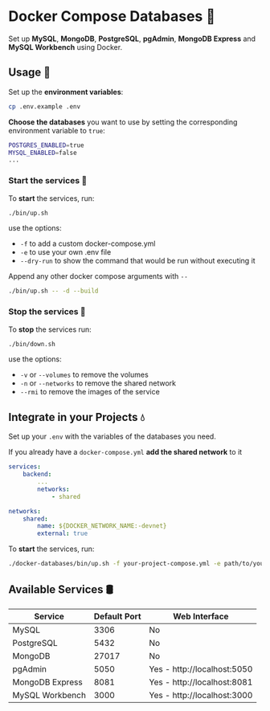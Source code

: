 # Docker Compose Databases 🐳

Set up **MySQL**, **MongoDB**, **PostgreSQL**, **pgAdmin**, **MongoDB Express** and **MySQL Workbench** using Docker.

## Usage 🐋

Set up the **environment variables**:

```bash
cp .env.example .env
```

**Choose the databases** you want to use by setting the corresponding environment variable to `true`:

```bash
POSTGRES_ENABLED=true
MYSQL_ENABLED=false
...
```

### Start the services 🐳

To **start** the services, run:

```bash
./bin/up.sh
```

use the options:
- `-f` to add a custom docker-compose.yml
- `-e` to use your own .env file
- `--dry-run` to show the command that would be run without executing it

Append any other docker compose arguments with `--`

```bash
./bin/up.sh -- -d --build
```

### Stop the services 🌊

To **stop** the services run:

```bash
./bin/down.sh
```

use the options:

- `-v` or `--volumes` to remove the volumes
- `-n` or `--networks` to remove the shared network
- `--rmi` to remove the images of the service

## Integrate in your Projects 💧

Set up your `.env` with the variables of the databases you need.

If you already have a `docker-compose.yml` **add the shared network** to it

```yml
services:
    backend:
        ...
        networks:
            - shared

networks:
    shared:
        name: ${DOCKER_NETWORK_NAME:-devnet}
        external: true
```

To **start** the services, run:

```bash
./docker-databases/bin/up.sh -f your-project-compose.yml -e path/to/your/.env
```

## Available Services 🛢️

| Service | Default Port | Web Interface |
|---------|-------------|--------------|
| MySQL | 3306 | No |
| PostgreSQL | 5432 | No |
| MongoDB | 27017 | No |
| pgAdmin | 5050 | Yes - http://localhost:5050 |
| MongoDB Express | 8081 | Yes - http://localhost:8081 |
| MySQL Workbench | 3000 | Yes - http://localhost:3000 |